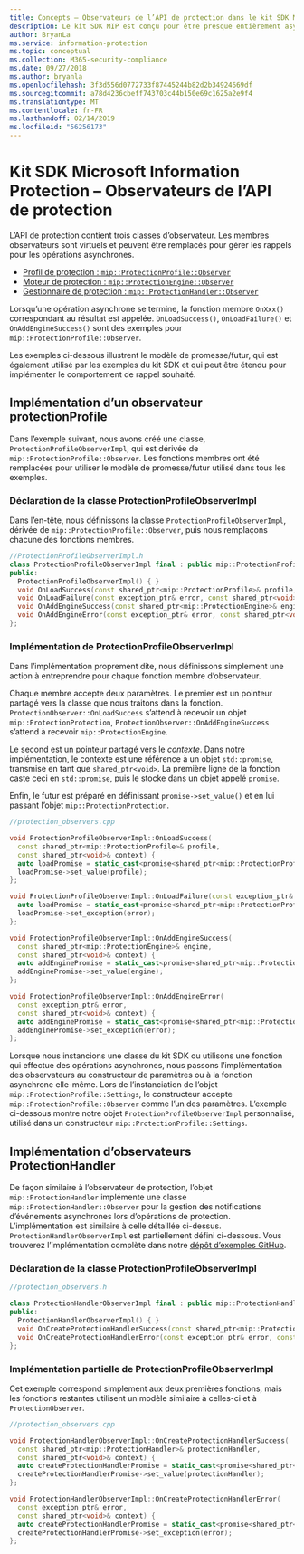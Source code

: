 ```yaml
---
title: Concepts – Observateurs de l’API de protection dans le kit SDK MIP
description: Le kit SDK MIP est conçu pour être presque entièrement asynchrone. Cet article vous aidera à comprendre comment des observateurs de l’API de protection sont implémentés et utilisés pour l’asynchronicité.
author: BryanLa
ms.service: information-protection
ms.topic: conceptual
ms.collection: M365-security-compliance
ms.date: 09/27/2018
ms.author: bryanla
ms.openlocfilehash: 3f3d556d0772733f87445244b82d2b34924669df
ms.sourcegitcommit: a78d4236cbeff743703c44b150e69c1625a2e9f4
ms.translationtype: MT
ms.contentlocale: fr-FR
ms.lasthandoff: 02/14/2019
ms.locfileid: "56256173"
---
```

# <a name="microsoft-information-protection-sdk---protection-api-observers"></a>Kit SDK Microsoft Information Protection – Observateurs de l’API de protection

L’API de protection contient trois classes d’observateur. Les membres observateurs sont virtuels et peuvent être remplacés pour gérer les rappels pour les opérations asynchrones.

- [Profil de protection : `mip::ProtectionProfile::Observer`](reference/class_mip_ProtectionProfile_observer.md)
- [Moteur de protection : `mip::ProtectionEngine::Observer`](reference/class_mip_ProtectionEngine_observer.md)
- [Gestionnaire de protection : `mip::ProtectionHandler::Observer`](reference/class_mip_Protectionhandler_observer.md)

Lorsqu’une opération asynchrone se termine, la fonction membre `OnXxx()` correspondant au résultat est appelée. `OnLoadSuccess()`, `OnLoadFailure()` et `OnAddEngineSuccess()` sont des exemples pour `mip::ProtectionProfile::Observer`.

Les exemples ci-dessous illustrent le modèle de promesse/futur, qui est également utilisé par les exemples du kit SDK et qui peut être étendu pour implémenter le comportement de rappel souhaité. 

## <a name="protectionprofile-observer-implementation"></a>Implémentation d’un observateur protectionProfile

Dans l’exemple suivant, nous avons créé une classe, `ProtectionProfileObserverImpl`, qui est dérivée de `mip::ProtectionProfile::Observer`. Les fonctions membres ont été remplacées pour utiliser le modèle de promesse/futur utilisé dans tous les exemples.

### <a name="protectionprofileobserverimpl-class-declaration"></a>Déclaration de la classe ProtectionProfileObserverImpl

Dans l’en-tête, nous définissons la classe `ProtectionProfileObserverImpl`, dérivée de `mip::ProtectionProfile::Observer`, puis nous remplaçons chacune des fonctions membres.

```cpp
//ProtectionProfileObserverImpl.h
class ProtectionProfileObserverImpl final : public mip::ProtectionProfile::Observer {
public:
  ProtectionProfileObserverImpl() { }
  void OnLoadSuccess(const shared_ptr<mip::ProtectionProfile>& profile, const shared_ptr<void>& context) override;
  void OnLoadFailure(const exception_ptr& error, const shared_ptr<void>& context) override;
  void OnAddEngineSuccess(const shared_ptr<mip::ProtectionEngine>& engine, const shared_ptr<void>& context) override;
  void OnAddEngineError(const exception_ptr& error, const shared_ptr<void>& context) override;
};
```

### <a name="protectionprofileobserverimpl-implementation"></a>Implémentation de ProtectionProfileObserverImpl

Dans l’implémentation proprement dite, nous définissons simplement une action à entreprendre pour chaque fonction membre d’observateur.

Chaque membre accepte deux paramètres. Le premier est un pointeur partagé vers la classe que nous traitons dans la fonction. `ProtectionObserver::OnLoadSuccess` s’attend à recevoir un objet `mip::ProtectionProtection`, `ProtectionObserver::OnAddEngineSuccess` s’attend à recevoir `mip::ProtectionEngine`.

Le second est un pointeur partagé vers le *contexte*. Dans notre implémentation, le contexte est une référence à un objet `std::promise`, transmise en tant que `shared_ptr<void>`. La première ligne de la fonction caste ceci en `std::promise`, puis le stocke dans un objet appelé `promise`.

Enfin, le futur est préparé en définissant `promise->set_value()` et en lui passant l’objet `mip::ProtectionProtection`.

```cpp
//protection_observers.cpp

void ProtectionProfileObserverImpl::OnLoadSuccess(
  const shared_ptr<mip::ProtectionProfile>& profile,
  const shared_ptr<void>& context) {
  auto loadPromise = static_cast<promise<shared_ptr<mip::ProtectionProfile>>*>(context.get());
  loadPromise->set_value(profile);
};

void ProtectionProfileObserverImpl::OnLoadFailure(const exception_ptr& error, const shared_ptr<void>& context) {
  auto loadPromise = static_cast<promise<shared_ptr<mip::ProtectionProfile>>*>(context.get());
  loadPromise->set_exception(error);
};

void ProtectionProfileObserverImpl::OnAddEngineSuccess(
  const shared_ptr<mip::ProtectionEngine>& engine,
  const shared_ptr<void>& context) {
  auto addEnginePromise = static_cast<promise<shared_ptr<mip::ProtectionEngine>>*>(context.get());
  addEnginePromise->set_value(engine);
};

void ProtectionProfileObserverImpl::OnAddEngineError(
  const exception_ptr& error,
  const shared_ptr<void>& context) {
  auto addEnginePromise = static_cast<promise<shared_ptr<mip::ProtectionEngine>>*>(context.get());
  addEnginePromise->set_exception(error);
};
```

Lorsque nous instancions une classe du kit SDK ou utilisons une fonction qui effectue des opérations asynchrones, nous passons l’implémentation des observateurs au constructeur de paramètres ou à la fonction asynchrone elle-même. Lors de l’instanciation de l’objet `mip::ProtectionProfile::Settings`, le constructeur accepte `mip::ProtectionProfile::Observer` comme l’un des paramètres. L’exemple ci-dessous montre notre objet `ProtectionProfileObserverImpl` personnalisé, utilisé dans un constructeur `mip::ProtectionProfile::Settings`.

## <a name="protectionhandler-observer-implementation"></a>Implémentation d’observateurs ProtectionHandler

De façon similaire à l’observateur de protection, l’objet `mip::ProtectionHandler` implémente une classe `mip::ProtectionHandler::Observer` pour la gestion des notifications d’événements asynchrones lors d’opérations de protection. L’implémentation est similaire à celle détaillée ci-dessus. `ProtectionHandlerObserverImpl` est partiellement défini ci-dessous. Vous trouverez l’implémentation complète dans notre [dépôt d’exemples GitHub](https://azure.microsoft.com/resources/samples/?sort=0&term=mip+sdk).

### <a name="protectionhandlerobserverimpl-class-declaration"></a>Déclaration de la classe ProtectionProfileObserverImpl

```cpp
//protection_observers.h

class ProtectionHandlerObserverImpl final : public mip::ProtectionHandler::Observer {
public:
  ProtectionHandlerObserverImpl() { }
  void OnCreateProtectionHandlerSuccess(const shared_ptr<mip::ProtectionHandler>& protectionHandler, const shared_ptr<void>& context) override;
  void OnCreateProtectionHandlerError(const exception_ptr& error, const shared_ptr<void>& context) override;
};
```

### <a name="protectionhandlerobserverimpl-partial-implementation"></a>Implémentation partielle de ProtectionProfileObserverImpl

Cet exemple correspond simplement aux deux premières fonctions, mais les fonctions restantes utilisent un modèle similaire à celles-ci et à `ProtectionObserver`.

```cpp
//protection_observers.cpp

void ProtectionHandlerObserverImpl::OnCreateProtectionHandlerSuccess(
  const shared_ptr<mip::ProtectionHandler>& protectionHandler,
  const shared_ptr<void>& context) {
  auto createProtectionHandlerPromise = static_cast<promise<shared_ptr<mip::ProtectionHandler>>*>(context.get());
  createProtectionHandlerPromise->set_value(protectionHandler);
};

void ProtectionHandlerObserverImpl::OnCreateProtectionHandlerError(
  const exception_ptr& error,
  const shared_ptr<void>& context) {
  auto createProtectionHandlerPromise = static_cast<promise<shared_ptr<mip::ProtectionHandler>>*>(context.get());
  createProtectionHandlerPromise->set_exception(error);
};
```

